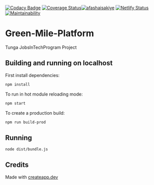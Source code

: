 [![Codacy Badge](https://api.codacy.com/project/badge/Grade/aaa7c99084dc400b8daa6093d9e87358)](https://app.codacy.com/manual/afashaisakiye/green-mile-frontend?utm_source=github.com&utm_medium=referral&utm_content=afashaisakiye/green-mile-frontend&utm_campaign=Badge_Grade_Dashboard)
[![Coverage Status](https://coveralls.io/repos/github/afashaisakiye/green-mile-frontend/badge.svg?branch=master)](https://coveralls.io/github/afashaisakiye/green-mile-frontend?branch=master)[![afashaisakiye](https://circleci.com/gh/afashaisakiye/green-mile-frontend.svg?style=shield)](https://app.circleci.com/pipelines/github/afashaisakiye/green-mile-frontend)  [![Netlify Status](https://api.netlify.com/api/v1/badges/1c9bfbda-52af-4094-b131-db22242fb5be/deploy-status)](https://app.netlify.com/sites/greenmile/deploys) [![Maintainability](https://api.codeclimate.com/v1/badges/443e97f32731d74eb34c/maintainability)](https://codeclimate.com/github/afashaisakiye/green-mile-frontend/maintainability)

# Green-Mile-Platform
Tunga JobsInTechProgram Project

## Building and running on localhost

First install dependencies:

```sh
npm install
```

To run in hot module reloading mode:

```sh
npm start
```

To create a production build:

```sh
npm run build-prod
```

## Running

```sh
node dist/bundle.js
```

## Credits

Made with [createapp.dev](https://createapp.dev/)

